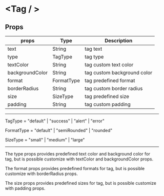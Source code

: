 # <Tag / >

## Props

| props           | Type       | Description                 |
|-----------------|------------|-----------------------------|
| text            | String     | tag text                    |
| type            | TagType    | tag type                    |
| textColor       | String     | tag custom text color       |
| backgroundColor | String     | tag custom background color |
| format          | FormatType | tag predefined format       |
| borderRadius    | String     | tag custom border radius    |
| size            | SizeType   | tag predefined size         |
| padding         | String     | tag custom padding          |

--------------------------------------------------------------

TagType = "default" | "success" | "alert" | "error"

FormatType = "default" | "semiRounded" | "rounded"

SizeType = "small" | "medium" | "large"

--------------------------------------------------------------

The type props provides predefined text color and background color for tag, but is possible customize with textColor and backgroundColor props.

The format props provides predefined formats for tag, but is possible customize with borderRadius props.

The size props provides predefined sizes for tag, but is possible customize with padding props.
